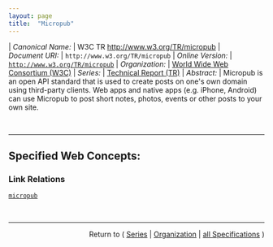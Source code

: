 ```yaml
---
layout: page
title:  "Micropub"
---
```


| *Canonical Name:* | W3C TR http://www.w3.org/TR/micropub
| *Document URI:* | `http://www.w3.org/TR/micropub`
| *Online Version:* | [`http://www.w3.org/TR/micropub`](http://www.w3.org/TR/micropub)
| *Organization:* | [World Wide Web Consortium (W3C)](..  "List of specification series by this organization")
| *Series:* | [Technical Report (TR)](.  "List of specifications in this series")
| *Abstract:* | Micropub is an open API standard that is used to create posts on one's own domain using third-party clients. Web apps and native apps (e.g. iPhone, Android) can use Micropub to post short notes, photos, events or other posts to your own site.

<br/>
<hr/>

## Specified Web Concepts:

### Link Relations

[`micropub`](/concepts/link-relation/micropub "Allows discovery of a Micropub endpoint which will be used to create posts.")



<br/>
<hr/>

<p style="text-align: right">Return to ( <a href="./">Series</a> | <a href="../">Organization</a> | <a href="../../">all Specifications</a> )</p>